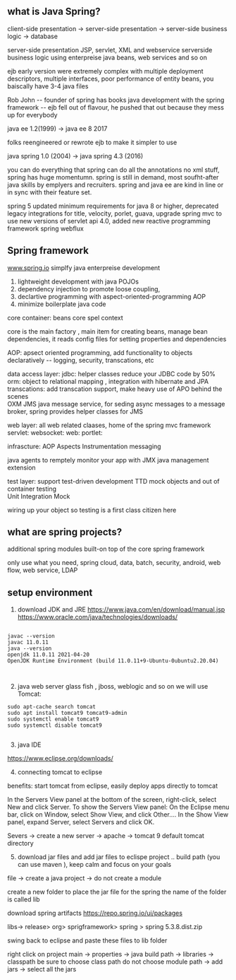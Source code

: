 

## what is Java Spring?

client-side presentation -> server-side presentation 
-> server-side business logic -> database 


server-side presentation JSP, servlet, XML and webservice 
serverside business logic using enterpreise java beans, web services and so on 

ejb early version were extremely complex with multiple deployment descriptors, multiple interfaces, poor performance of entity beans, you baiscally have 3-4 java files 


Rob John -- founder of spring has books java development with the spring framework --   ejb fell out of flavour, he pushed that out because they mess up for everybody 

java ee 1.2(1999) -> java ee 8 2017 

folks reengineered or rewrote ejb to make it simpler to use 

java spring 1.0 (2004) -> java spring 4.3 (2016)

you can do everything that spring can do all the annotations no xml stuff, spring has huge momentumn. spring is still in demand, most soufht-after java skills by emplyers and recruiters. spring and java ee are kind in line or in sync with their feature set. 

spring 5 updated minimum requirements for java 8 or higher, deprecated legacy integrations for title, velocity, porlet, guava, upgrade spring mvc to use new versions of servlet api 4.0, added new reactive programming framework spring webflux 

## Spring framework 
www.spring.io simplfy java enterpreise development 
1. lightweight development with java POJOs
2. dependency injection to promote loose coupling, 
3. declartive programming with aspect-oriented-programming AOP
4. minimize boilerplate java code 


core container: 
beans
core 
spel 
context 

core is the main factory , main item for creating beans, manage bean dependencies, it reads config files for setting properties and dependencies 

AOP: apsect oriented programming, add functionality to objects declaratively -- logging, security, transcations, etc 



data access layer:
jdbc:  helper classes reduce your JDBC code by 50%
orm:  object to relational mapping , integration with hibernate and JPA 
transcations: add transcation support, make heavy use of APO behind the scenes   
OXM         JMS   java message service, for seding async messages to a message broker, spring provides helper classes for JMS 



web layer: all web related claases, home of the spring mvc framework 
servlet: 
websocket: 
web:
portlet: 


infrascture: 
AOP
Aspects 
Instrumentation
messaging 

java agents to remptely monitor your app with JMX java management extension 





test layer: support test-driven development TTD mock objects and out of container testing  
Unit 
Integration 
Mock 

wiring up your object so testing is a first class citizen here 


## what are spring projects? 

additional spring modules built-on top of the core spring framework 

only use what you need, spring cloud, data, batch, security, android, web flow, web service, LDAP



## setup environment 
1. download JDK and JRE 
https://www.java.com/en/download/manual.jsp
https://www.oracle.com/java/technologies/downloads/

```

javac --version  
javac 11.0.11
java --version  
openjdk 11.0.11 2021-04-20
OpenJDK Runtime Environment (build 11.0.11+9-Ubuntu-0ubuntu2.20.04)



```

2. java web server 
glass fish , jboss, weblogic and so on 
we will use Tomcat: 
```shell
sudo apt-cache search tomcat
sudo apt install tomcat9 tomcat9-admin
sudo systemctl enable tomcat9
sudo systemctl disable tomcat9


```


3. java IDE 

https://www.eclipse.org/downloads/
 
 


4. connecting tomcat to eclipse 

benefits: start tomcat from eclipse, easily deploy apps directly to tomcat 

In the Servers View panel at the bottom of the screen, right-click, select New and click Server.
To show the Servers View panel:
On the Eclipse menu bar, click on Window, select Show View, and click Other....
In the Show View panel, expand Server, select Servers and click OK.

Severs -> create a new server -> apache -> tomcat 9 
default tomcat directory 


5. download jar files and add jar files to eclispe project .. build path (you can use maven 
), keep calm and focus on your goals 

file -> create a java project -> do not create a module 

create a new folder to place the jar file for the spring 
the name of the folder is called lib 


download spring artifacts 
https://repo.spring.io/ui/packages

libs-> release> org> sprigframework> spring > spring 5.3.8.dist.zip 

swing back to eclipse and paste these files to lib folder 



right click on project main -> properties -> java build path -> libraries -> classpath 
be sure to choose class path do not choose module path -> add jars -> select all the jars 







